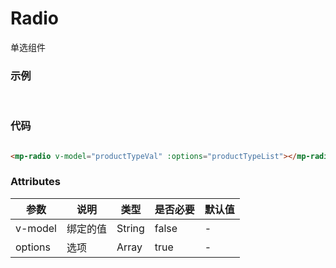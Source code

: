 # Radio
单选组件

### 示例
<br />

<mp-radio v-model="productTypeVal" :options="productTypeList"></mp-radio>

### 代码
``` html

<mp-radio v-model="productTypeVal" :options="productTypeList"></mp-radio>

```

### Attributes


| 参数 | 说明 | 类型 | 是否必要 | 默认值 |
| ---- | ---- |  ---- | ---- |  ----  |
| v-model | 绑定的值 | String | false | - |
| options | 选项 | Array | true | - |
